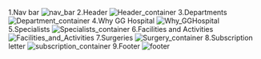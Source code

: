 1.Nav bar
![nav_bar](https://github.com/Calnee/GG_Hospital/assets/107668483/3cb7c6ab-59ca-4505-b925-76a99c0ac7f8)
2.Header
![Header_container](https://github.com/Calnee/GG_Hospital/assets/107668483/398358bb-f08c-4b12-bb79-59abb776e172)
3.Departments
![Department_container](https://github.com/Calnee/GG_Hospital/assets/107668483/763a02fb-34cf-4e8b-92b8-4a2361b4a996)
4.Why GG Hospital
![Why_GGHospital](https://github.com/Calnee/GG_Hospital/assets/107668483/c27d9356-6944-4d0b-83bb-d9e874fd323d)
5.Specialists
![Specialists_container](https://github.com/Calnee/GG_Hospital/assets/107668483/df280860-4341-4fee-87de-f607601f0a94)
6.Facilities and Activities
![Facilities_and_Activities](https://github.com/Calnee/GG_Hospital/assets/107668483/aa1b0ab4-ebf6-4de6-acde-a79ed4e350c6)
7.Surgeries
![Surgery_container](https://github.com/Calnee/GG_Hospital/assets/107668483/eff5fe6a-989b-40e3-b7e2-2177b4e8addd)
8.Subscription letter
![subscription_container](https://github.com/Calnee/GG_Hospital/assets/107668483/278ab076-b73a-43a4-b1f5-a313a051fb55)
9.Footer
![footer](https://github.com/Calnee/GG_Hospital/assets/107668483/f71876b2-4923-4593-92a2-43d5327eeebf)








